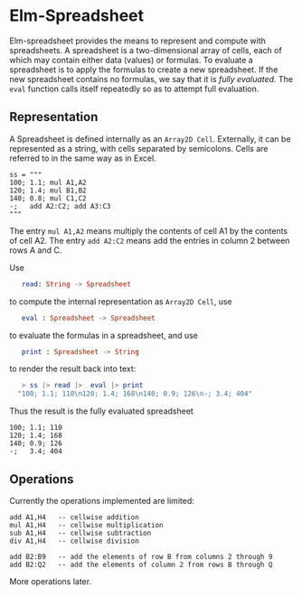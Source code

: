 # Elm-Spreadsheet

Elm-spreadsheet provides the means to represent and compute with
spreadsheets. A spreadsheet is a two-dimensional array
of cells, each of which may contain either data (values) or formulas.
To evaluate a spreadsheet is to apply the formulas to create
a new spreadsheet.  If the new spreadsheet contains no formulas,
we say that it is _fully evaluated._  The `eval` function calls itself
repeatedly so as to attempt full evaluation.

## Representation

A Spreadsheet is defined internally as an `Array2D Cell`. 
Externally, it can be represented as a string, with cells separated by semicolons.  Cells
are referred to in the same way as in Excel.
    
    
    ss = """
    100; 1.1; mul A1,A2
    120; 1.4; mul B1,B2
    140; 0.8; mul C1,C2
    -;   add A2:C2; add A3:C3
    """


The entry `mul A1,A2` means multiply the contents of cell A1 by the
contents of cell A2. The entry `add A2:C2` means add the entries in column 2 between rows A and C.

Use 

```elm
   read: String -> Spreadsheet
``` 

to compute the internal representation as `Array2D Cell`,  use 

```elm
   eval : Spreadsheet -> Spreadsheet
``` 

to evaluate the formulas in a spreadsheet, and use 

```elm
   print : Spreadsheet -> String
``` 

to render the result back into text:


```elm
   > ss |> read |>  eval |> print
  "100; 1.1; 110\n120; 1.4; 168\n140; 0.9; 126\n-; 3.4; 404"
```

Thus the result is the fully evaluated spreadsheet


    100; 1.1; 110
    120; 1.4; 168
    140; 0.9; 126
    -;   3.4; 404


## Operations

Currently the operations implemented are limited:

    add A1,H4   -- cellwise addition
    mul A1,H4   -- cellwise multiplication
    sub A1,H4   -- cellwise subtraction
    div A1,H4   -- cellwise division

    add B2:B9   -- add the elements of row B from columns 2 through 9
    add B2:Q2   -- add the elements of column 2 from rows B through Q

More operations later.

